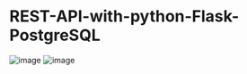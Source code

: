 # REST-API-with-python-Flask-PostgreSQL

![image](https://user-images.githubusercontent.com/101826187/196742733-9c806b51-8b9b-4c5f-8ac8-3b06e649d599.png)
![image](https://user-images.githubusercontent.com/101826187/196742964-6d2fd45c-e7d0-4d2b-8d16-cc71ebc66205.png)
